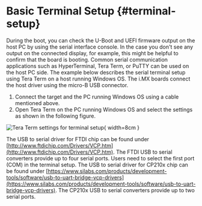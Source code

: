 ﻿Basic Terminal Setup {#terminal-setup}
====
During the boot, you can check the U-Boot and UEFI firmware output on the host PC by using the serial interface console.
In the case you don't see any output on the connected display, for example, this might be helpful to confirm that the board is booting.
Common serial communication applications such as HyperTerminal, Tera Term, or PuTTY can be used on the host PC side. The example below describes the serial terminal setup using Tera Term on a host running Windows OS.
The i.MX boards connect the host driver using the micro-B USB connector.

1. Connect the target and the PC running Windows OS using a cable mentioned above.
2. Open Tera Term on the PC running Windows OS and select the settings as shown in
the following figure.

![Tera Term settings for terminal setup](images/com_settings.png "Tera term settings for terminal setup"){ width=8cm }

The USB to serial driver for FTDI chip can be found under [http://www.ftdichip.com/Drivers/VCP.htm](http://www.ftdichip.com/Drivers/VCP.htm).
The FTDI USB to serial converters provide up to four serial ports. Users need to select the first port (COM) in the terminal setup.
The USB to serial driver for CP210x chip can be found under [https://www.silabs.com/products/development-tools/software/usb-to-uart-bridge-vcp-drivers](https://www.silabs.com/products/development-tools/software/usb-to-uart-bridge-vcp-drivers).
The CP210x USB to serial converters provide up to two serial ports.
